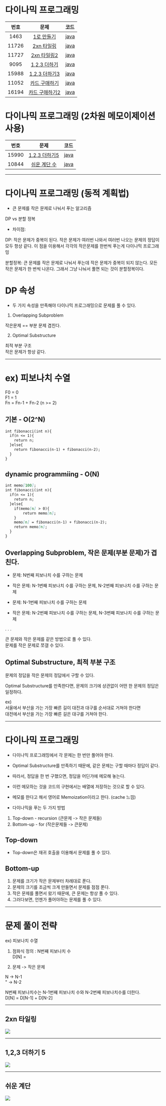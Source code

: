 # 다이나믹 프로그래밍

| 번호 | 문제 | 코드 |
|:---:|:---:|:---|
| 1463  | [1로 만들기](https://www.acmicpc.net/problem/1463) | [java](https://github.com/hwlee9505/Algorithm/blob/master/boj/1463.java) |
| 11726 | [2xn 타일링](https://www.acmicpc.net/problem/11726) | [java](https://github.com/hwlee9505/Algorithm/blob/master/boj/11726.java) |
| 11727 | [2xn 타일링2](https://www.acmicpc.net/problem/11727) | [java](https://github.com/hwlee9505/Algorithm/blob/master/boj/11727.java) |
| 9095  | [1,2,3 더하기](https://www.acmicpc.net/problem/9095) | [java](https://github.com/hwlee9505/Algorithm/blob/master/boj/9095.java) |
| 15988 | [1,2,3 더하기3](https://www.acmicpc.net/problem/15988) | [java](https://github.com/hwlee9505/Algorithm/blob/master/boj/15988.java) |
| 11052 | [카드 구매하기](https://www.acmicpc.net/problem/11052) | [java](https://github.com/hwlee9505/Algorithm/blob/master/boj/11052.java) |
| 16194 | [카드 구매하기2](https://www.acmicpc.net/problem/16194) | [java](https://github.com/hwlee9505/Algorithm/blob/master/boj/16194.java) |

# 다이나믹 프로그래밍 (2차원 메모이제이션 사용)
| 번호 | 문제 | 코드 |
|:---:|:---:|:---|
| 15990 | [1,2,3 더하기5](https://www.acmicpc.net/problem/15990) | [java](https://github.com/hwlee9505/Algorithm/blob/master/boj/15990.java) |
| 10844 | [쉬운 계단 수](https://www.acmicpc.net/problem/10844) | [java](https://github.com/hwlee9505/Algorithm/blob/master/boj/10844.java) |

---

# 다이나믹 프로그래밍 (동적 계획법)

- 큰 문제를 작은 문제로 나눠서 푸는 알고리즘  

DP vs 분할 정복  
- 차이점:

DP: 작은 문제가 중복이 된다. 작은 문제가 여러번 나와서 여러번 나오는 문제의 정답이 모두 항상 같다. 이 점을 이용해서 각각의 작은문제를 한번씩 푸는게 다이나믹 프로그래밍  

분할정복: 큰 문제를 작은 문제로 나눠서 푸는데 작은 문제가 중복이 되지 않는다. 모든 작은 문제가 한 번씩 나온다. 그래서 그냥 나눠서 풀면 되는 것이 분할정복이다.  

# DP 속성  

- 두 가지 속성을 만족해야 다이나믹 프로그래밍으로 문제를 풀 수 있다.  

1. Overlapping Subproblem  

작은문제 == 부분 문제 겹친다.  

2. Optimal Substructure  

최적 부분 구조  
작은 문제가 항상 같다.  

---

# ex) 피보나치 수열

F0 = 0  
F1 = 1  
Fn = Fn-1 + Fn-2 (n >= 2)  

## 기본 - O(2^N)  

```markdown
int fibonacci(int n){
  if(n <= 1){
    return n;
  }else{
    return fibonacci(n-1) + fibonacci(n-2);
  }
}
```

## dynamic programmiing - O(N)  

```markdown
int memo[100];
int fibonacci(int n){
  if(n <= 1){
    return n;
  }else{
    if(memo[n] > 0){
        return memo[n];
    }
    memo[n] = fibonacci(n-1) + fibonacci(n-2);
    return memo[n];
  }
}
```

## Overlapping Subproblem, 작은 문제(부분 문제)가 겹친다.

- 문제: N번째 피보나치 수를 구하는 문제  
- 작은 문제: N-1번째 피보나치 수를 구하는 문제, N-2번째 피보나치 수를 구하는 문제  

- 문제: N-1번째 피보나치 수를 구하는 문제  
- 작은 문제: N-2번째 피보나치 수를 구하는 문제, N-3번째 피보나치 수를 구하는 문제  

 .
 .
 .

큰 문제와 작은 문제를 같은 방법으로 풀 수 있다.  
문제를 작은 문제로 쪼갤 수 있다.  


## Optimal Substructure, 최적 부분 구조

문제의 정답을 작은 문제의 정답에서 구할 수 있다.  

Optimal Substructure를 만족한다면, 문제의 크기에 상관없이 어떤 한 문제의 정답은 일정하다.  


ex)  
서울에서 부산을 가는 가장 빠른 길이 대전과 대구를 순서대로 거쳐야 한다면  
대전에서 부산을 가는 가장 빠른 길은 대구를 거쳐야 한다.  

---

# 다이나믹 프로그래밍  

- 다이나믹 프로그래밍에서 각 문제는 한 번만 풀어야 한다.  
- Optimal Substructure를 만족하기 때문에, 같은 문제는 구할 때마다 정답이 같다.  
- 따라서, 정답을 한 번 구했으면, 정답을 어딘가에 메모해 놓는다.  
- 이런 메모하는 것을 코드의 구현에서는 배열에 저장하는 것으로 할 수 있다.  
- 메모를 한다고 해서 영어로 Memoization이라고 한다. (cache 느낌)  

- 다이나믹을 푸는 두 가지 방법  
1. Top-down   - recursion  (큰문제     -> 작은 문제들)  
2. Bottom-up  - for        (작은문제들 -> 큰문제)  

## Top-down  

- Top-down은 재귀 호출을 이용해서 문제를 풀 수 있다.  

## Bottom-up  

1. 문제를 크기가 작은 문제부터 차례대로 푼다.  
2. 문제의 크기를 조금씩 크게 만들면서 문제를 점점 푼다.  
3. 작은 문제를 풀면서 왔기 때문에, 큰 문제는 항상 풀 수 있다.  
4. 그러다보면, 언젠가 풀어야하는 문제를 풀 수 있다.  

---

# 문제 풀이 전략

ex) 피보나치 수열  

1. 점화식 정의 : N번쨰 피보나치 수  
D[N] = 


2. 문제 -> 작은 문제

N ->  N-1    
" ->  N-2  

N번째 피보나치수는 N-1번쨰 피보나치 수와 N-2번째 피보나치수를 더한다.  
D[N]      =        D[N-1]       +        D[N-2]  

---

## 2xn 타일링  

![](/img/2xntiling.jpg)  

---

## 1,2,3 더하기 5

![](/img/1,2,3plus5.jpg)  

---

## 쉬운 계단
![](/img/easyStairs.jpg)  
